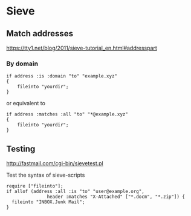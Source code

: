 # Sieve

## Match addresses

<https://tty1.net/blog/2011/sieve-tutorial_en.html#addresspart>

### By domain

```sieve
if address :is :domain "to" "example.xyz"
{
    fileinto "yourdir";
}
```

or equivalent to

```sieve
if address :matches :all "to" "*@example.xyz"
{
    fileinto "yourdir";
}
```

## Testing

<http://fastmail.com/cgi-bin/sievetest.pl>

Test the syntax of sieve-scripts

```sieve
require ["fileinto"];
if allof (address :all :is "to" "user@example.org",
               header :matches "X-Attached" ["*.docm", "*.zip"]) {
  fileinto "INBOX.Junk Mail";
}
```
